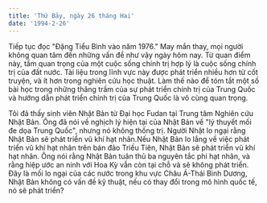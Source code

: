 ```yaml
---
title: 'Thứ Bảy, ngày 26 tháng Hai'
date: '1994-2-26'
---
```

Tiếp tục đọc "Đặng Tiểu Bình vào năm 1976." May mắn thay, mọi người không quan tâm đến những vấn đề như vậy ngày hôm nay. Từ quan điểm này, tầm quan trọng của một cuộc sống chính trị hợp lý là cuộc sống chính trị của đất nước. Tài liệu trong lĩnh vực này được phát triển nhiều hơn từ cốt truyện, và ít hơn trong nghiên cứu học thuật. Làm thế nào để tóm tắt một số bài học trong những thăng trầm của sự phát triển chính trị của Trung Quốc và hướng dẫn phát triển chính trị của Trung Quốc là vô cùng quan trọng.

Tôi đã thấy sinh viên Nhật Bản từ Đại học Fudan tại Trung tâm Nghiên cứu Nhật Bản. Ông đã nói về nghịch lý hiện tại của Nhật Bản về "lý thuyết mối đe dọa Trung Quốc", nhưng nó không thống trị. Người Nhật lo ngại rằng Nhật Bản sẽ phát triển vũ khí hạt nhân.Nếu Nhật Bản lo lắng về việc phát triển vũ khí hạt nhân trên bán đảo Triều Tiên, Nhật Bản sẽ phát triển vũ khí hạt nhân. Ông nói rằng Nhật Bản tuân thủ ba nguyên tắc phi hạt nhân, và rằng hiệp ước an ninh với Hoa Kỳ vẫn còn tại chỗ và sẽ không phát triển. Đây là mối lo ngại của các nước trong khu vực Châu Á-Thái Bình Dương, Nhật Bản không có vấn đề kỹ thuật, nếu có thay đổi trong mô hình quốc tế, nó sẽ phát triển?